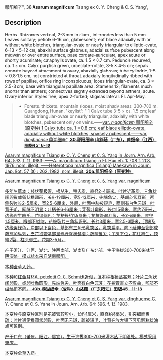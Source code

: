 祁阳细辛",
38.**Asarum magnificum** Tsiang ex C. Y. Cheng & C. S. Yang",

## Description
Herbs. Rhizomes vertical, 2-3 mm in diam., internodes less than 5 mm. Leaves solitary; petiole 6-16 cm, glabrescent; leaf blade adaxially with or without white blotches, triangular-ovate or nearly triangular to elliptic-ovate, 6-13 × 5-12 cm, abaxial surface glabrous, adaxial surface pubescent along midvein or over entire surface, base cordate-auriculate, apex acute or shortly acuminate; cataphylls ovate, ca. 1.5 × 0.7 cm. Peduncle recurved, ca. 1.5 cm. Calyx purplish green, urceolate-rotate, 3-5 × 4-5 cm; sepals connate beyond attachment to ovary, abaxially glabrous; tube cylindric, 1-5 × 0.8-1.5 cm, not constricted at throat, adaxially longitudinally ribbed with rows of papillae, orifice ring inconspicuous; lobes triangular-ovate, ca. 3 × 2.5-3 cm, base with triangular papillate area. Stamens 12; filaments much shorter than anthers; connectives slightly extended beyond anthers, acute. Ovary inferior. Styles free, apex 2-forked; stigmas lateral. Fl. Apr-May.

> * Forests, thickets, mountain slopes, moist shady areas; 300-700 m. Guangdong, Hunan.
  "keylist": "
1 Calyx tube 3-5 × ca. 1.5 cm; leaf blade triangular-ovate or nearly triangular, adaxially with white blotches, pubescent only on veins.——<a href='/info/Asarum magnificum var. magnificum?t=foc'>var. *magnificum* 祁阳细辛(原变种)
1 Calyx tube ca. 1 × 0.8 cm; leaf blade elliptic-ovate, adaxially without white blotches, sparsely pubescent.——<a href='/info/Asarum magnificum var. dinghuense?t=foc'>var. *dinghuense* 鼎湖细辛",
**30.祁阳细辛 山慈菇（广东），南细辛（江西）图版45: 6-10**

Asarum magnificum Tsiang ex C. Y. Cheng et C. S. Yang in Journ. Arn. Arb. 64: 593, f. 11. 1983; ——A. magnificum Tsiang in Fl. Hup eh. 1: 208 f. 208. 1976. nom. illegit. ——Heterotropa magnifica (Tsiang) Maekawa in Journ. Jap. Bot. 57 (9) : 262. 1982, nom. illegit.
**30a.祁阳细辛（原变种）**

Asarum magnificum Tsiang ex C. Y. Cheng et C. S. Yang var. magnificum

多年生草本；根状茎极短，根丛生，稍肉质，直径2-4毫米。叶片近革质，三角状阔卵形或卵状椭圆形，长6-13厘米，宽5-12厘米，先端急尖，基部心状耳形，两侧裂片长2-5厘米，宽2.5-6厘米，外展，叶面中脉被短毛，两侧有白色云斑，叶背无毛，网脉不明显；叶柄长6-16厘米；芽苞叶卵形，长约15毫米，宽约7毫米，边缘密生睫毛。花绿紫色；花梗长约1.5厘米；花被管漏斗状，长3-5厘米，直径1.5厘米，喉部不缢缩，花被裂片三角状卵形，长约3厘米，宽2.5-3厘米，顶端及边缘紫绿色，中部以下紫色，基部有三角形乳突区，乳突扁平，向下延伸至管部成疏离的纵列，至花被管基部呈纵行脊状皱褶；药隔锥尖；子房下位，花柱离生，顶端2裂，柱头侧生。花期3-5月。

产于浙江、江西、湖北、陕西南部、湖南及广东北部。生于海拔300-700米林下阴湿处。模式标本采自湖南祁阳。

本种全草入药。

本种和红金耳环A. petelotii O. C. Schmidt近似，但本种根状茎甚短；叶片三角状阔卵形，或卵状椭圆形，先端急尖，叶面有白色云斑；花被管直立不弯曲，喉部不缢缩而不同。
**30b.鼎湖细辛（变种）山慈菇（广东阳江）图版45：11-13**

Asarum magnificum Tsiang ex C. Y. Cheng et C. S. Yang var. dinghuense C. Y. Cheng et C. S. Yang in Journ. Arn. Arb. 64: 596. f. 12. 1983.

本变种与原变种区别是花被管较短小，长约1厘米，直径约8毫米，乳突细而稀疏；叶片通常椭圆状卵形，叶面无云斑，疏被短毛，叶背在放大镜下可见颗粒状油点可区别。

产于广东（肇庆、阳江、信宜）。生于海拔300-700米灌木丛下阴湿处。模式采用肇庆。

本变种全草入药。
